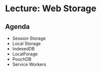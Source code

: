 # Lecture: Web Storage
## Agenda
* Session Storage
* Local Storage
* IndexedDB
* LocalForage
* PouchDB
* Service Workers 
